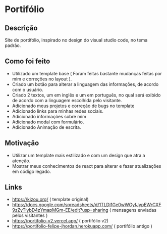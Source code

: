 # Portifólio 
## Descrição
Site de portifólio, inspirado no design do visual studio code, no tema padrão.
## Como foi feito
- Utilizado um template base ( Foram feitas bastante mudanças feitas por mim e correções no layout ).
- Criado um botão para alterar a linguagem das informações, de acordo com o usuário.
- Criado 2 textos, um em inglês e um em português, no qual será exibido de acordo com a linguagem escolhida pelo visitante.
- Adicionado meus projetos e correção de bugs no template
- Adicionado links para minhas redes sociais.
- Adicionado informações sobre mim
- Adicionado modal com formulário.
- Adicionado Animação de escrita.


## Motivação
- Utilizar um template mais estilizado e com um design que atra a atenção.
- Mostrar meus conhecimentos de react para alterar e fazer atualizações em código legado.

## Links
- https://kizou.org/ ( template  original)
- https://docs.google.com/spreadsheets/d/1TLDi1Ge0wWGyfJypEWrCXF9zZyTiybD4zYmapMGm-EE/edit?usp=sharing ( mensagens enviadas pelos visitantes )
- https://portifolio-v2.vercel.app/ ( portifólio v2) 
- https://portifolio-felipe-jhordan.herokuapp.com/ ( portifólio antigo )
